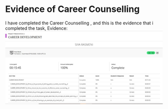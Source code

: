 # Evidence of Career Counselling 
I have completed the Career Counselling , and this is the evidence that i completed the task,
Evidence:![Career Counselling Evidence](career%20counselling%20evidence.JPG)
